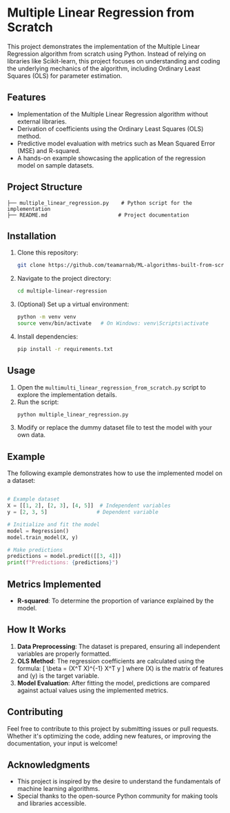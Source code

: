 # Multiple Linear Regression from Scratch

This project demonstrates the implementation of the Multiple Linear Regression algorithm from scratch using Python. Instead of relying on libraries like Scikit-learn, this project focuses on understanding and coding the underlying mechanics of the algorithm, including Ordinary Least Squares (OLS) for parameter estimation.

## Features

- Implementation of the Multiple Linear Regression algorithm without external libraries.
- Derivation of coefficients using the Ordinary Least Squares (OLS) method.
- Predictive model evaluation with metrics such as Mean Squared Error (MSE) and R-squared.
- A hands-on example showcasing the application of the regression model on sample datasets.

## Project Structure

```
├── multiple_linear_regression.py    # Python script for the implementation
├── README.md                       # Project documentation
```

## Installation

1. Clone this repository:
   ```bash
   git clone https://github.com/teamarnab/ML-algorithms-built-from-scratch/tree/main/Multiple%20Linear%20Regression%20from%20scratch
   ```

2. Navigate to the project directory:
   ```bash
   cd multiple-linear-regression
   ```

3. (Optional) Set up a virtual environment:
   ```bash
   python -m venv venv
   source venv/bin/activate   # On Windows: venv\Scripts\activate
   ```

4. Install dependencies:
   ```bash
   pip install -r requirements.txt
   ```

## Usage

1. Open the `multimulti_linear_regression_from_scratch.py` script to explore the implementation details.
2. Run the script:
   ```bash
   python multiple_linear_regression.py
   ```
3. Modify or replace the dummy dataset file to test the model with your own data.

## Example

The following example demonstrates how to use the implemented model on a dataset:

```python

# Example dataset
X = [[1, 2], [2, 3], [4, 5]]  # Independent variables
y = [2, 3, 5]                # Dependent variable

# Initialize and fit the model
model = Regression()
model.train_model(X, y)

# Make predictions
predictions = model.predict([[3, 4]])
print(f"Predictions: {predictions}")
```

## Metrics Implemented

- **R-squared**: To determine the proportion of variance explained by the model.

## How It Works

1. **Data Preprocessing**: The dataset is prepared, ensuring all independent variables are properly formatted.
2. **OLS Method**: The regression coefficients are calculated using the formula:
   \[
   \beta = (X^T X)^{-1} X^T y
   \]
   where \(X\) is the matrix of features and \(y\) is the target variable.
3. **Model Evaluation**: After fitting the model, predictions are compared against actual values using the implemented metrics.

## Contributing

Feel free to contribute to this project by submitting issues or pull requests. Whether it's optimizing the code, adding new features, or improving the documentation, your input is welcome!


## Acknowledgments

- This project is inspired by the desire to understand the fundamentals of machine learning algorithms.
- Special thanks to the open-source Python community for making tools and libraries accessible.
